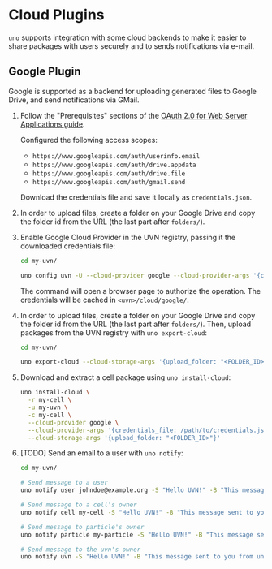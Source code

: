 # Cloud Plugins

`uno` supports integration with some cloud backends to make it easier to share packages with users securely and
to sends notifications via e-mail.

## Google Plugin

Google is supported as a backend for uploading generated files to Google Drive, and send notifications via GMail.


1. Follow the "Prerequisites" sections of the [OAuth 2.0 for Web Server Applications guide](https://developers.google.com/identity/protocols/oauth2/web-server).

   Configured the following access scopes:

   - `https://www.googleapis.com/auth/userinfo.email`
   - `https://www.googleapis.com/auth/drive.appdata`
   - `https://www.googleapis.com/auth/drive.file`
   - `https://www.googleapis.com/auth/gmail.send`

   Download the credentials file and save it locally as `credentials.json`.

2. In order to upload files, create a folder on your Google Drive and copy the folder id from the URL (the last part after `folders/`).

3. Enable Google Cloud Provider in the UVN registry, passing it the downloaded credentials file:

   ```sh
   cd my-uvn/

   uno config uvn -U --cloud-provider google --cloud-provider-args '{credentials_file: /path/to/credentials.json}'
   ```

   The command will open a browser page to authorize the operation. The credentials will be cached in `<uvn>/cloud/google/`.


4. In order to upload files, create a folder on your Google Drive and copy the folder id from the URL (the last part after `folders/`).
   Then, upload packages from the UVN registry with `uno export-cloud`:

   ```sh
   cd my-uvn/

   uno export-cloud --cloud-storage-args '{upload_folder: "<FOLDER_ID>"}'
   ```

5. Download and extract a cell package using `uno install-cloud`:

   ```sh
   uno install-cloud \
     -r my-cell \
     -u my-uvn \
     -c my-cell \
     --cloud-provider google \
     --cloud-provider-args '{credentials_file: /path/to/credentials.json}' \
     --cloud-storage-args '{upload_folder: "<FOLDER_ID>"}'
   ```

6. [TODO] Send an email to a user with `uno notify`:

   ```sh
   cd my-uvn/

   # Send message to a user
   uno notify user johndoe@example.org -S "Hello UVN!" -B "This message sent to you from uno."

   # Send message to a cell's owner
   uno notify cell my-cell -S "Hello UVN!" -B "This message sent to you from uno."

   # Send message to particle's owner
   uno notify particle my-particle -S "Hello UVN!" -B "This message sent to you from uno."

   # Send message to the uvn's owner
   uno notify uvn -S "Hello UVN!" -B "This message sent to you from uno."
   ```
